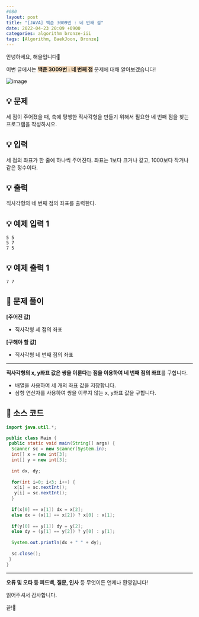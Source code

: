 ```yaml
---
#080
layout: post
title: "[JAVA] 백준 3009번 : 네 번째 점"
date: 2022-04-23 20:09 +0900
categories: algorithm bronze-iii
tags: [Algorithm, BaekJoon, Bronze]
---
```


안녕하세요, 해을입니다🦖

이번 글에서는 <span style="background-color:#f7ddbe">**백준 3009번 : 네 번째 점**</span> 문제에 대해 알아보겠습니다!

![image](https://user-images.githubusercontent.com/39720852/173228846-c6bc49a9-cc4d-411b-b98f-975588f2cd8a.png)

## 💡 문제

세 점이 주어졌을 때, 축에 평행한 직사각형을 만들기 위해서 필요한 네 번째 점을 찾는 프로그램을 작성하시오.

## 💡 입력

세 점의 좌표가 한 줄에 하나씩 주어진다. 좌표는 1보다 크거나 같고, 1000보다 작거나 같은 정수이다.

## 💡 출력

직사각형의 네 번째 점의 좌표를 출력한다.

## 💡 예제 입력 1

```
5 5
5 7
7 5
```

## 💡 예제 출력 1

```
7 7
```

## 🚩 문제 풀이

**[주어진 값]**

* 직사각형 세 점의 좌표

**[구해야 할 값]**

* 직사각형 네 번째 점의 좌표

---

**직사각형의 x, y좌표 값은 쌍을 이룬다는 점을 이용하여 네 번째 점의 좌표**를 구합니다.

* 배열을 사용하여 세 개의 좌표 값을 저장합니다.
* 삼항 연산자를 사용하여 쌍을 이루지 않는 x, y좌표 값을 구합니다.

## 🚩 소스 코드

``` java
import java.util.*;

public class Main {
 public static void main(String[] args) {  
  Scanner sc = new Scanner(System.in);
  int[] x = new int[3];
  int[] y = new int[3];
  
  int dx, dy;
  
  for(int i=0; i<3; i++) {
   x[i] = sc.nextInt();
   y[i] = sc.nextInt();
  }
  
  if(x[0] == x[1]) dx = x[2];
  else dx = (x[1] == x[2]) ? x[0] : x[1];
  
  if(y[0] == y[1]) dy = y[2];
  else dy = (y[1] == y[2]) ? y[0] : y[1];
  
  System.out.println(dx + " " + dy);
  
  sc.close();
 }
}
```

---

**오류 및 오타 등 피드백, 질문, 인사** 등 무엇이든 언제나 환영입니다!

읽어주셔서 감사합니다.

끝!🦕
